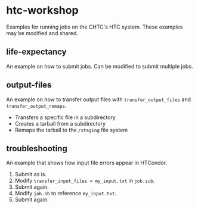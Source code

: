 # htc-workshop

Examples for running jobs on the CHTC's HTC system. These examples may be modified and shared.

## life-expectancy
An example on how to submit jobs. Can be modified to submit multiple jobs.

## output-files
An example on how to transfer output files with `transfer_output_files` and `transfer_output_remaps`.
* Transfers a specific file in a subdirectory
* Creates a tarball from a subdirectory
* Remaps the tarball to the `/staging` file system

## troubleshooting
An example that shows how input file errors appear in HTCondor.
1. Submit as is.
2. Modify `transfer_input_files = my_input.txt` in `job.sub`.
3. Submit again.
4. Modify `job.sh` to reference `my_input.txt`.
5. Submit again.
